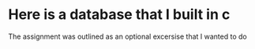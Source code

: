 # Here is a database that I built in c

The assignment was outlined as an optional excersise that I wanted to do

